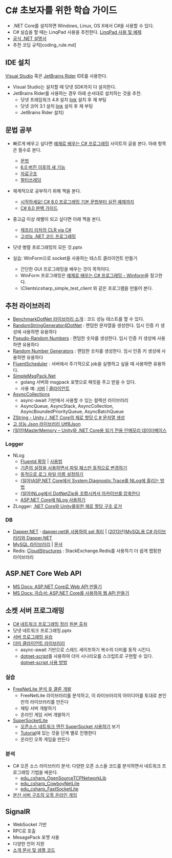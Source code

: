 # C# 초보자를 위한 학습 가이드
- .NET Core를 설치하면 Windows, Linux, OS X에서 C#을 사용할 수 있다.  
- C# 실습을 할 때는 LinqPad 사용을 추천한다.  [LinqPad 사용 및 예제](/LinqPad)    
- [공식 .NET 설명서](https://docs.microsoft.com/ko-kr/dotnet/) 
- 추천 코딩 규칙[coding_rule.md]  
   

## IDE 설치
[Visual Studio](https://visualstudio.microsoft.com/ko/ ) 혹은 [JetBrains Rider](https://www.jetbrains.com/ko-kr/rider) IDE를 사용한다.
- Visual Studio는 설치할 때 닷넷 SDK까지 다 설치한다.
- JetBrains Rider를 사용하는 경우 아래 순서대로 설치하는 것을 추천.  
    - 닷넷 프레임워크 4.8 설치 [link](https://dotnet.microsoft.com/download/dotnet-framework)  설치 후 재 부팅
    - 닷넷 코어 3.1 설치  [link](https://dotnet.microsoft.com/download/dotnet-core)  설치 후 재 부팅
    - JetBrains Rider 설치)


## 문법 공부
- 빠르게 배우고 싶다면 [예제로 배우는 C# 프로그래밍](http://www.csharpstudy.com/) 사이트의 글을 본다. 아래 항목은 필수로 본다.  
    - [문법](http://www.csharpstudy.com/CSharp/CSharp-intro.aspx) 
    - [6.0 버전 이후의 새 기능](http://www.csharpstudy.com/Latest/CS-new-features.aspx) 
    - [자료구조](http://www.csharpstudy.com/DS/array.aspx) 
    - [멀티쓰레딩](http://www.csharpstudy.com/Threads/thread.aspx)
- 체계적으로 공부하기 위해 책을 본다.
    - [시작하세요! C# 8.0 프로그래밍 기본 문법부터 실전 예제까지](http://www.yes24.com/Product/Goods/82590356)
    - [C# 6.0 완벽 가이드](http://www.yes24.com/Product/Goods/33085047?OzSrank=1)
- 중고급 이상 레벨이 되고 싶다면 아래 책을 본다.
    - [제프리 리처의 CLR via C#](http://www.yes24.com/Product/Goods/15169403) 
    - [고성능 .NET 코드 프로그래밍](http://www.yes24.com/Product/Goods/24020688)
- 닷넷 병렬 프로그래밍의 모든 것.pptx
    
- 실습: WinForm으로 socket을 사용하는 테스트 클라이언트 만들기    
    - 간단한 GUI 프로그래밍을 배우는 것이 목적이다.
    - WinForm 프로그래밍은 [예제로 배우는 C# 프로그래밍 - Winform](http://www.csharpstudy.com/WinForms/WinForms-Intro.aspx)을 참고한다.
    - \Clients\csharp_simple_test_client 와 같은 프로그램을 만들어 본다.
 
  
   
## 추천 라이브러리
- [BenchmarkDotNet 라이브러리 소개](https://www.sysnet.pe.kr/2/0/11547 ) : 코드 성능 테스트를 할 수 있다.
- [RandomStringGenerator4DotNet](/RandomStringGenerator4DotNet) : 랜덤한 문자열을 생성한다. 임시 인증 키 생성에 사용하면 유용하다
- [Pseudo-Random Numbers](http://numerics.mathdotnet.com/Random.html ) :  랜덤한 숫자를 생성한다. 임시 인증 키 생성에 사용하면 유용하다
- [Random Number Generators](http://www.csharpcity.com/reusable-code/random-number-generators/ ) :  랜덤한 숫자를 생성한다. 임시 인증 키 생성에 사용하면 유용하다
- [FluentScheduler](/FluentScheduler) : 서버에서 주기적으로 job을 실행하고 싶을 때 사용하면 유용하다.
- [SimpleMsgPack.Net](/SimpleMsgPack.Net)
    - golang 서버와 msgpack 포맷으로 패킷을 주고 받을 수 있다.
    - 사용 예: [서버](https://github.com/jacking75/golang_socketGameServer_codelab/tree/master/chatServer_msgpack) | [클라이언트](https://github.com/jacking75/golang_socketGameServer_codelab/tree/master/csharp_test_client_msgpack)
- [AsyncCollections](/AsyncCollections) 
    - async-await 기반에서 사용할 수 있는 컬렉션 라이브러리
    - AsyncQueue, AsyncStack, AsyncCollection, AsyncBoundedPriorityQueue, AsyncBatchQueue
- [ZString - Unity / .NET Core의 제로 할당 C # 문자열 생성](https://docs.google.com/document/d/1qV_34N90u3ZPv82w4aj5xSodQ5ON-LFb5Z_D3Kuw0Ic/edit?usp=sharing )
- [고 성능 Json 라이브러리 Utf8Json](https://github.com/neuecc/Utf8Json )  
- [(일어)MasterMemory – Unity와 .NET Core용 읽기 전용 인메모리 데이터베이스](http://tech.cygames.co.jp/archives/3269/ )
  
   
### Logger
- NLog
    - [Fluentd 확장](/NLog/NLog.Targets.Fluentd) | [사용법](https://jacking75.github.io/csharp_nlog_fluentd/ )
    - [기존의 설정을 사용하면서 파일 패스만 동적으로 변경하기](https://jacking75.github.io/csharp_nlog_dynamic_file_path/) 
    - [동적으로 로그 파일 이름 설정하기](https://jacking75.github.io/csharp_nlog_dynamic_log_name/) 
    - [(일어)ASP.NET Core에서 System.Diagnostic.Trace를 NLog에 흘리는 방법](https://qiita.com/ShikaTech/items/0d5c5a0272d0d640bcb3 ) 
    - [(일어)NLog에서 DotNetZip을 조합시켜서 아카이브를 압축한다](https://qiita.com/takiru/items/c8164e84563fea1c701c ) 
    - [ASP.NET Core에 NLog 사용하기](https://docs.google.com/document/d/1Ea8qqRjLdI5aYVSV_Lxu4YhbDAPQ5Rc0jAoqY8ipsTM/edit?usp=sharing)
- ZLogger: [.NET Core와 Unity를위한 제로 할당 구조 로거](https://docs.google.com/document/d/13lQUpoJjHGTqiLASdv21lmMGfGM6iZXlQdsOBzS3yKg/edit?usp=sharing)
    
### DB
- [Dapper.NET](https://github.com/StackExchange/Dapper) : [dapper.net을 사용하여 sql 쿼리](https://gist.github.com/jacking75/21ec0c29bda2af62be9985f628125e00 ) | [(2013년)MySQL용 C# 라이브러리와 Dapper.NET](https://jacking.tistory.com/1117)
- [MySQL 라이브러리](https://github.com/mysql-net/MySqlConnector) | [문서](https://mysqlconnector.net/)  
- Redis: [CloudStructures](https://github.com/neuecc/CloudStructures) : StackExchange.Redis를 사용하기 더 쉽게 랩핑한 라이브러리   
  
  
  
## ASP.NET Core Web API
- [MS Docs: ASP.NET Core로 Web API 만들기](https://docs.microsoft.com/ko-kr/aspnet/core/web-api/?view=aspnetcore-3.1)  
- [MS Docs: 자습서: ASP.NET Core를 사용하여 웹 API 만들기](https://docs.microsoft.com/ko-kr/aspnet/core/tutorials/first-web-api?view=aspnetcore-3.1&tabs=visual-studio )

  
## 소켓 서버 프로그래밍
- [C# 네트워크 프로그래밍 정리](\SocketProgramming\README.md)    [원본 출처](https://github.com/jacking75/com2usStudy_CSharpNetworkProgramming/tree/hellowoori/_Study )
- 닷넷 네트워크 프로그래밍.pptx
- [서버 프로그래밍 실습](/Server-Tutorial)    
- [더미 클라이언트 라이브러리](https://github.com/jacking75/CSharpTcpNetworkDummy ) 
    - async-await 기반으로 스레드 세이프하기 복수의 더미를 동작 시킨다.
    - [dotnet-script](https://github.com/filipw/dotnet-script )를 사용하여 더미 시나리오를 스크립트로 구현할 수 있다. [dotnet-script 사용 방법](https://docs.google.com/document/d/1JdiISidYRAWnzBxHQBiVZlGTLTvtwR5DsnSt7p-whbI/edit?usp=sharing)
  

### 실습
- [FreeNetLite 분석 후 클론 개발](https://github.com/jacking75/edu_csharp_FreeNetLite )
    - FreeNetLite 라이브러리를 분석하고, 이 라이브러리의 아이디어를 토대로 본인만의 라이브러리를 만든다
    - 채팅 서버 개발하기
    - 온라인 게임 서버 개발하기
- [SuperSocketLite](https://github.com/jacking75/SuperSocketLite) 
    - [오픈소스 네트워크 엔진 SuperSocket 사용하기](https://github.com/jacking75/SuperSocketLite/blob/master/Docs/%EC%98%A4%ED%94%88%EC%86%8C%EC%8A%A4%20%EB%84%A4%ED%8A%B8%EC%9B%8C%ED%81%AC%20%EC%97%94%EC%A7%84%20SuperSocket%20%EC%82%AC%EC%9A%A9%ED%95%98%EA%B8%B0.pdf) 보기
    - [Tutorial](https://github.com/jacking75/SuperSocketLite/tree/master/Tutorials)에 있는 것을 단계 별로 진행한다
    - 온라인 오목 게임을 만든다


### 분석
- C# 오픈 소스 라이브러리 분석: 다양한 오픈 소스들 코드를 분석하면서 네트워크 프로그래밍 기법을 배운다.
    - [edu_csharp_OpenSourceTCPNetworkLib](https://github.com/jacking75/edu_csharp_OpenSourceTCPNetworkLib )
    - [edu_csharp_CowboyNetLite](/edu_csharp_CowboyNetLite)
    - [edu_csharp_FastSocketLite](/edu_csharp_FastSocketLite)
- [분산 서버 구조의 오목 온라인 게임]()       
  
  

## SignalR
- WebSocket 기반
- RPC로 호출
- MesagePack 포맷 사용
- 다양한 언어 지원
- [소개 문서 및 샘플 코드](https://github.com/jacking75/study_signalR )